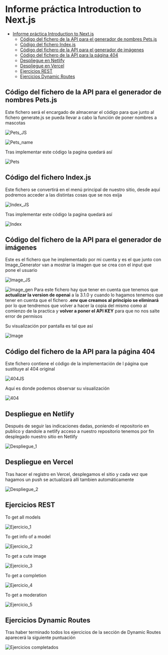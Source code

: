 # Informe práctica Introduction to Next.js

- [Informe práctica Introduction to Next.js](#informe-práctica-introduction-to-nextjs)
  - [Código del fichero de la API para el generador de nombres Pets.js](#código-del-fichero-de-la-api-para-el-generador-de-nombres-petsjs)
  - [Código del fichero Index.js](#código-del-fichero-indexjs)
  - [Código del fichero de la API para el generador de imágenes](#código-del-fichero-de-la-api-para-el-generador-de-imágenes)
  - [Código del fichero de la API para la página 404](#código-del-fichero-de-la-api-para-la-página-404)
  - [Despliegue en Netlify](#despliegue-en-netlify)
  - [Despliegue en Vercel](#despliegue-en-vercel)
  - [Ejercicios REST](#ejercicios-rest)
  - [Ejercicios Dynamic Routes](#ejercicios-dynamic-routes)

## Código del fichero de la API para el generador de nombres Pets.js
Este fichero será el encargado de almacenar el código para que junto al fichero generate.js se pueda llevar a cabo la función de poner nombres a mascotas

![Pets_JS](/docs/images/PetJS.png)

![Pets_name](/docs/images/GenerateJS_nombres.png)

Tras implementar este código la pagina quedará así

![Pets](/docs/images/Pet.png)

## Código del fichero Index.js
Este fichero se convertirá en el menú principal de nuestro sitio, desde aquí podremos acceder a las distintas cosas que se nos exija

![Index_JS](/docs/images/IndexJS.png)

Tras implementar este código la pagina quedará así

![Index](/docs/images/Index.png)

## Código del fichero de la API para el generador de imágenes
Este es el fichero que he implementado por mi cuenta y es el que junto con Image_Generator van a mostrar la imagen que se crea con el input que pone el usuario

![Image_JS](/docs/images/ImageJS.png)

![Image_gen](/docs/images/GenerateJS_imagenes.png)
Para este fichero hay que tener en cuenta que tenemos que **actualizar la version de openai** a la 3.1.0 y cuando lo hagamos tenemos que tener en cuenta que el fichero **.env que creamos al principio se eliminará** por lo que tendremos que volver a hacer la copia del mismo como al comienzo de la practica y **volver a poner el API KEY** para que no nos salte error de permisos


Su visualización por pantalla es tal que así

![Image](/docs/images/Image.png)

## Código del fichero de la API para la página 404
Este fichero contiene el código de la implementación de l página que sustituye al 404 original

![404JS](/docs/images/404JS.png)

Aquí es donde podemos observar su visualización

![404](/docs/images/404.png)

## Despliegue en Netlify
Después de seguir las indicaciones dadas, poniendo el repositorio en publico y dandole a netlify acceso a nuestro repositorio tenemos por fin desplegado nuestro sitio en Netlify

![Despliegue_1](/docs/images/Despliegue_Netlify.png)

## Despliegue en Vercel
Tras hacer el registro en Vercel, desplegamos el sitio y cada vez que hagamos un push se actualizará allí tambien automáticamente

![Despliegue_2](/docs/images/Despliegue_Vercel.png)

## Ejercicios REST

To get all models

![Ejercicio_1](/docs/images/Rest_1.png)

To get info of a model

![Ejercicio_2](/docs/images/Rest_2.png)

To get a cute image

![Ejercicio_3](/docs/images/Rest_3.png)

To get a completion

![Ejercicio_4](/docs/images/Rest_4.png)

To get a moderation

![Ejercicio_5](/docs/images/Rest_5.png)

## Ejercicios Dynamic Routes
Tras haber terminado todos los ejercicios de la sección de Dynamic Routes aparecerá la siguiente puntuación

![Ejercicios completados](/docs/images/Dynamic_Routes_exercises_done%20.png)